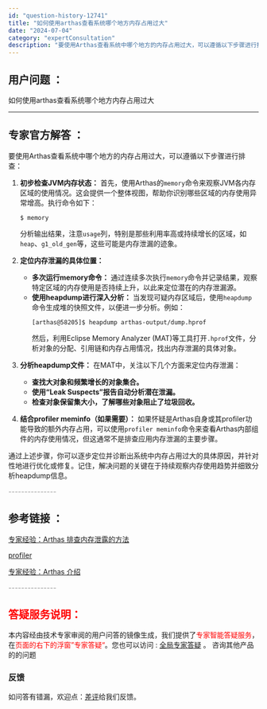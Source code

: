 ```yaml
---
id: "question-history-12741"
title: "如何使用arthas查看系统哪个地方内存占用过大"
date: "2024-07-04"
category: "expertConsultation"
description: "要使用Arthas查看系统中哪个地方的内存占用过大，可以遵循以下步骤进行排查：1. **初步检查JVM内存状态：**   首先，使用Arthas的`memory`命令来观察JVM各内存区域的使用情况。这会提供一个整体视图，帮助你识别哪些区域的内存使用异常增高。执行命令如下：   ```   $ me"
---
```


## 用户问题 ：

如何使用arthas查看系统哪个地方内存占用过大

---

## 专家官方解答 ：

要使用Arthas查看系统中哪个地方的内存占用过大，可以遵循以下步骤进行排查：

1. **初步检查JVM内存状态：**
   首先，使用Arthas的`memory`命令来观察JVM各内存区域的使用情况。这会提供一个整体视图，帮助你识别哪些区域的内存使用异常增高。执行命令如下：

   ```
   $ memory
   ```

   分析输出结果，注意`usage`列，特别是那些利用率高或持续增长的区域，如`heap`、`g1_old_gen`等，这些可能是内存泄漏的迹象。

2. **定位内存泄漏的具体位置：**
   - **多次运行memory命令：** 通过连续多次执行`memory`命令并记录结果，观察特定区域的内存使用是否持续上升，以此来定位潜在的内存泄漏源。
   - **使用heapdump进行深入分析：** 当发现可疑内存区域后，使用`heapdump`命令生成堆的快照文件，以便进一步分析。例如：
     ```
     [arthas@58205]$ heapdump arthas-output/dump.hprof
     ```
     然后，利用Eclipse Memory Analyzer (MAT)等工具打开`.hprof`文件，分析对象的分配、引用链和内存占用情况，找出内存泄漏的具体对象。

3. **分析heapdump文件：**
   在MAT中，关注以下几个方面来定位内存泄漏：
   - **查找大对象和频繁增长的对象集合。**
   - **使用“Leak Suspects”报告自动分析潜在泄漏。**
   - **检查对象保留集大小，了解哪些对象阻止了垃圾回收。**

4. **结合profiler meminfo（如果需要）：**
   如果怀疑是Arthas自身或其profiler功能导致的额外内存占用，可以使用`profiler meminfo`命令来查看Arthas内部组件的内存使用情况，但这通常不是排查应用内存泄漏的主要步骤。

通过上述步骤，你可以逐步定位并诊断出系统中内存占用过大的具体原因，并针对性地进行优化或修复。记住，解决问题的关键在于持续观察内存使用趋势并细致分析heapdump信息。

<font color="#949494">---------------</font>

## 参考链接 ：

[专家经验：Arthas 排查内存泄露的方法](./user-question-history12455.md)

[profiler](../profiler.md)

[专家经验：Arthas 介绍](./user-question-history11442.md)

<font color="#949494">---------------</font>

## <font color="#FF0000">答疑服务说明：</font>

本内容经由技术专家审阅的用户问答的镜像生成，我们提供了<font color="#FF0000">专家智能答疑服务</font>，在<font color="#FF0000">页面的右下的浮窗”专家答疑“</font>。您也可以访问 : [全局专家答疑](https://answer.opensource.alibaba.com/docs/intro) 。 咨询其他产品的的问题

### 反馈

如问答有错漏，欢迎点：[差评](https://ai.nacos.io/user/feedbackByEnhancerGradePOJOID?enhancerGradePOJOId=16066)给我们反馈。
